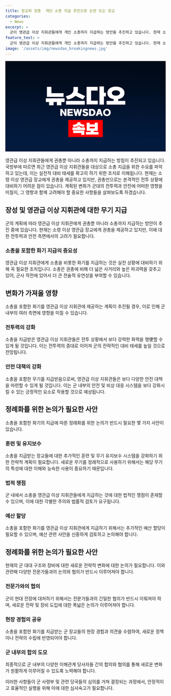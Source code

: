 ```yaml
---
title: 장교와 권총  개인 소총 지급 추진으로 논란 도는 장교
categories:
  - News
excerpt: >
  군이 영관급 이상 지휘관들에게 개인 소총까지 지급하는 방안을 추진하고 있습니다. 현재 소총 지급을 위한 수요를 파악 중이며, 소총은 권총보다 실전 대비에 더 적합하다고 합니다. 이는 군의 실전 대비 태세를 강화하기 위한 조치로, 관심을 끌고 있습니다.
feature_text: >
  군이 영관급 이상 지휘관들에게 개인 소총까지 지급하는 방안을 추진하고 있습니다. 현재 소총 지급을 위한 수요를 파악 중이며, 소총은 권총보다 실전 대비에 더 적합하다고 합니다. 이는 군의 실전 대비 태세를 강화하기 위한 조치로, 관심을 끌고 있습니다.
image: '/assets/img/newsdao_breakingnews.jpg'
---
```


<p><img src="/assets/img/newsdao_breakingnews.jpg" alt="firstkoreanews 속보" /></p>

<p>영관급 이상 지휘관들에게 권총뿐 아니라 소총까지 지급하는 방침이 추진되고 있습니다. 국방부에 따르면 최근 영관급 이상 지휘관들을 대상으로 소총 지급을 위한 수요를 파악하고 있는데, 이는 실전적 대비 태세를 확고히 하기 위한 조치로 이해됩니다. 현재는 소령 이상 영관급 장교에게 권총을 제공하고 있지만, 권총만으로는 본격적인 전투 상황에 대비하기 어려운 점이 있습니다. 계획된 변화가 군대의 전투력과 안전에 어떠한 영향을 미칠지, 그 영향과 함께 고려해야 할 중요한 사항들을 살펴보도록 하겠습니다. </p>

<h2 data-ke-size="size26">장성 및 영관급 이상 지휘관에 대한 무기 지급</h2>

<p>군의 계획에 따라 영관급 이상 지휘관에게 권총뿐 아니라 소총까지 지급하는 방안이 추진 중에 있습니다. 현재는 소령 이상 영관급 장교에게 권총을 제공하고 있지만, 이에 대한 전투력과 안전 측면에서의 고려가 필요합니다.</p>

<div>
  <h3><b>소총을 포함한 화기 지급의 중요성</b></h3>
  <p data-ke-size="size16">영관급 이상 지휘관에게 소총을 비롯한 화기를 지급하는 것은 실전 상황에 대비하기 위해 꼭 필요한 조치입니다. 소총은 권총에 비해 더 넓은 사거리와 높은 파괴력을 갖추고 있어, 군사 작전에 있어서 더 큰 전술적 유연성을 부여할 수 있습니다.</p>
</div>

<h2 data-ke-size="size26">변화가 가져올 영향</h2>

<p>소총을 포함한 화기를 영관급 이상 지휘관에 제공하는 계획이 추진될 경우, 이로 인해 군 내부의 여러 측면에 영향을 미칠 수 있습니다.</p>

<div>
  <h3><b>전투력의 강화</b></h3>
  <p data-ke-size="size16">소총을 지급받은 영관급 이상 지휘관들은 전투 상황에서 보다 강력한 화력을 행使할 수 있게 될 것입니다. 이는 전투력의 증대로 이어져 군의 전략적인 대비 태세를 높일 것으로 전망됩니다.</p>
</div>

<div>
  <h3><b>안전 대책의 강화</b></h3>
  <p data-ke-size="size16">소총을 포함한 무기를 지급받음으로써, 영관급 이상 지휘관들은 보다 다양한 안전 대책을 마련할 수 있게 될 것입니다. 이는 군 내부의 안전 및 비상 대응 시스템을 보다 강화시킬 수 있는 긍정적인 요소로 작용할 것으로 예상됩니다.</p>
</div>

<h2 data-ke-size="size26">정례화를 위한 논의가 필요한 사안</h2>

<p>소총을 포함한 화기의 지급에 따른 정례화를 위한 논의가 반드시 필요한 몇 가지 사안이 있습니다.</p>

<div>
  <h3><b>훈련 및 유지보수</b></h3>
  <p data-ke-size="size16">소총을 지급받는 장교들에 대한 추가적인 훈련 및 무기 유지보수 시스템을 강화하기 위한 전략적 계획이 필요합니다. 새로운 무기를 정례적으로 사용하기 위해서는 해당 무기의 특성에 대한 이해와 능숙한 사용이 중요하기 때문입니다.</p>
</div>

<div>
  <h3><b>법적 쟁점</b></h3>
  <p data-ke-size="size16">군 내에서 소총을 영관급 이상 지휘관들에게 지급하는 것에 대한 법적인 쟁점이 존재할 수 있으며, 이에 대한 각별한 주의와 법률적 검토가 요구됩니다.</p>
</div>

<div>
  <h3><b>예산 할당</b></h3>
  <p data-ke-size="size16">소총을 포함한 화기를 영관급 이상 지휘관에게 지급하기 위해서는 추가적인 예산 할당이 필요할 수 있으며, 예산 관련 사안을 신중하게 검토하고 논의해야 합니다.</p>
</div>

<h2 data-ke-size="size26">정례화를 위한 논의가 필요한 사안</h2>

<p>현재의 군 대대 구조와 장비에 대한 새로운 전략적 변화에 대한 논의가 필요합니다. 이와 관련해 다양한 전문가들과의 논의와 협의가 반드시 이루어져야 합니다.</p>

<div>
  <h3><b>전문가와의 협의</b></h3>
  <p data-ke-size="size16">군이 현대 전장에 대처하기 위해서는 전문가들과의 긴밀한 협의가 반드시 이뤄져야 하며, 새로운 전략 및 장비 도입에 대한 폭넓은 논의가 이루어져야 합니다.</p>
</div>

<div>
  <h3><b>현장 경험의 공유</b></h3>
  <p data-ke-size="size16">소총을 포함한 화기를 지급받는 군 장교들의 현장 경험과 의견을 수렴하여, 새로운 정책이나 전략의 수립에 반영되어야 합니다.</p>
</div>

<div>
  <h3><b>군 내부의 합의 도모</b></h3>
  <p data-ke-size="size16">최종적으로 군 내부의 다양한 이해관계 당사자들 간의 합의와 협의를 통해 새로운 변화가 원활하게 이루어질 수 있도록 노력해야 합니다.</p>
</div>

<p>이러한 사항들이 군 사령부 및 관련 당국들의 심의를 거쳐 결정되는 과정에서, 안정적이고 효율적인 실행을 위해 이에 대한 심사숙고가 필요합니다.</p>

